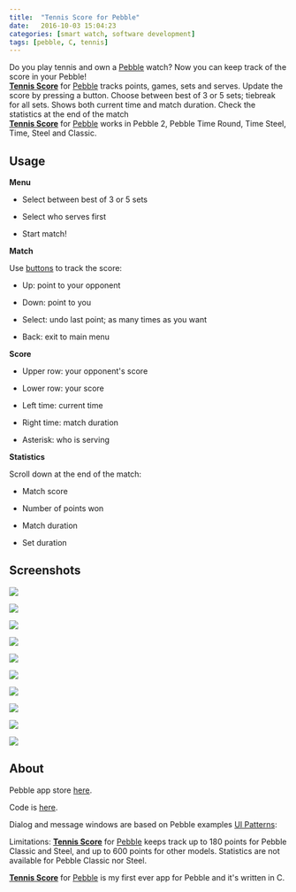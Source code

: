 ```yaml
---
title:  "Tennis Score for Pebble"
date:   2016-10-03 15:04:23
categories: [smart watch, software development]
tags: [pebble, C, tennis]
---
```

Do you play tennis and own a [Pebble][pebble] watch? Now you can keep track of the score in your Pebble! <br>
[**Tennis Score**][pebbleapp] for [Pebble][pebble] tracks points, games, sets and serves. Update the score by pressing a button. Choose between best of 3 or 5 sets; tiebreak for all sets. Shows both current time and match duration. Check the statistics at the end of the match
<br>[**Tennis Score**][pebbleapp] for [Pebble][pebble] works in Pebble 2, Pebble Time Round, Time Steel, Time, Steel and Classic.

## Usage
**Menu**

- Select between best of 3 or 5 sets

- Select who serves first

- Start match!

**Match**

Use [buttons](http://i.imgur.com/4i9NeDU.jpg) to track the score:

- Up: point to your opponent

- Down: point to you

- Select: undo last point; as many times as you want

- Back: exit to main menu

**Score**

- Upper row: your opponent's score

- Lower row: your score

- Left time: current time

- Right time: match duration

- Asterisk: who is serving

**Statistics**

Scroll down at the end of the match:

- Match score

- Number of points won

- Match duration

- Set duration

## Screenshots

![](../../images/pebble-time-round-black-menu.png)

![](../../images/pebble-time-red-menu.png)

![](../../images/pebble-time-round-red-score.png)

![](../../images/pebble-time-black_score.png)

![](../../images/pebble-orange-score.png)

![](../../images/pebble-time-round-black-sets.png)

![](../../images/pebble-time-red-points-won.png)

![](../../images/pebble-time-red-match-duration.png)

![](../../images/pebble-time-round-red-sets-duration.png)

![](../../images/pebble-time-round-red-sets-duration-2.png)


## About
Pebble app store [here][pebbleapp].

Code is [here](https://github.com/gborobio73/tennis-score-c).

Dialog and message windows are based on Pebble examples [UI Patterns](https://github.com/pebble-examples/ui-patterns):

Limitations: [**Tennis Score**][pebbleapp] for [Pebble][pebble] keeps track up to 180 points for Pebble Classic and Steel, and up to 600 points for other models. Statistics are not available for Pebble Classic nor Steel.

[**Tennis Score**][pebbleapp] for [Pebble][pebble] is my first ever app for Pebble and it's written in C.

[pebbleapp]: https://apps.rebble.io/en_US/application/57b1c129bb85ed22da0004ce
[pebble]: https://www.pebble.com/
